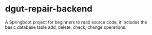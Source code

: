 # dgut-repair-backend
A Springboot project for beginners to read source code, it includes the basic database table add, delete, check, change operations.
